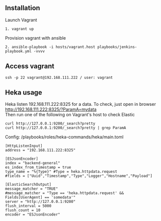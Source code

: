 ## Installation
Launch Vagrant
```
1. vagrant up
```
Provision vagrant with ansible
```
2. ansible-playbook -i hosts/vagrant.host playbooks/jenkins-playbook.yml -vvvv
```

## Access vagrant
```
ssh -p 22 vagrant@192.168.111.222 / user: vagrant
```

## Heka usage
Heka listen 192.168.111.222:8325 for a data. To check, just open in browser http://192.168.111.222:8325/?ParamA=mydata<br/>
Then run one of the following on Vagrant's host to check Elastic
```
curl http://127.0.0.1:9200/_search?pretty
curl http://127.0.0.1:9200/_search?pretty | grep ParamA

```

Config: /playbooks/roles/heka-commands/heka/main.toml
```
[HttpListenInput]
address = "192.168.111.222:8325"

[ESJsonEncoder]
index = "backend-general"
es_index_from_timestamp = true
type_name = "%{Type}" #Type = heka.httpdata.request
#fields = ["Uuid","Timestamp","Type","Logger","Hostname","Payload"]

[ElasticSearchOutput]
message_matcher = "TRUE"
#message_matcher = "Type == 'heka.httpdata.request' && Fields[UserAgent] == 'somedata'"
server = "http://127.0.0.1:9200"
flush_interval = 5000
flush_count = 10
encoder = "ESJsonEncoder"
```
